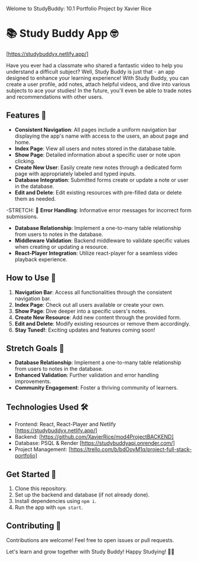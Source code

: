 Welome to StudyBuddy: 10.1 Portfolio Project by Xavier Rice

# 📚 Study Buddy App 🤓
[https://studybuddyx.netlify.app/]


Have you ever had a classmate who shared a fantastic video to help you understand a difficult subject? Well, Study Buddy is just that - an app designed to enhance your learning experience! With Study Buddy, you can create a user profile, add notes, attach helpful videos, and dive into various subjects to ace your studies! In the future, you'll even be able to trade notes and recommendations with other users.

## Features 🌟

- **Consistent Navigation**: All pages include a uniform navigation bar displaying the app's name with access to the users, an about page and home.
- **Index Page**: View all users and notes stored in the database table.
- **Show Page**: Detailed information about a specific user or note upon clicking.
- **Create New User**: Easily create new notes through a dedicated form page with appropriately labeled and typed inputs.
- **Database Integration**: Submitted forms create or update a note or user in the database.
- **Edit and Delete**: Edit existing resources with pre-filled data or delete them as needed.

-STRETCH: 🌈  **Error Handling**: Informative error messages for incorrect form submissions.
- **Database Relationship**: Implement a one-to-many table relationship from users to notes in the database.
- **Middleware Validation**: Backend middleware to validate specific values when creating or updating a resource.
- **React-Player Integration**: Utilize react-player for a seamless video playback experience.

## How to Use 🚀

1. **Navigation Bar**: Access all functionalities through the consistent navigation bar.
2. **Index Page**: Check out all users available or create your own.
3. **Show Page**: Dive deeper into a specific users's notes.
4. **Create New Resource**: Add new content through the provided form.
5. **Edit and Delete**: Modify existing resources or remove them accordingly.
6. **Stay Tuned!**: Exciting updates and features coming soon!

## Stretch Goals 🌈

- **Database Relationship**: Implement a one-to-many table relationship from users to notes in the database.
- **Enhanced Validation**: Further validation and error handling improvements.
- **Community Engagement**: Foster a thriving community of learners.

## Technologies Used 🛠️

- Frontend: React, React-Player and Netlify [https://studybuddyx.netlify.app/]
- Backend: [https://github.com/XavierRice/mod4ProjectBACKEND]
- Database: PSQL & Render [https://studybuddyapi.onrender.com/]
- Project Management: [https://trello.com/b/bdOoyM1q/project-full-stack-portfolio]
## Get Started 🏁

1. Clone this repository.
2. Set up the backend and database (if not already done).
3. Install dependencies using `npm i`.
4. Run the app with `npm start`.

## Contributing 🤝

Contributions are welcome! Feel free to open issues or pull requests.

Let's learn and grow together with Study Buddy! Happy Studying! 🎉📖